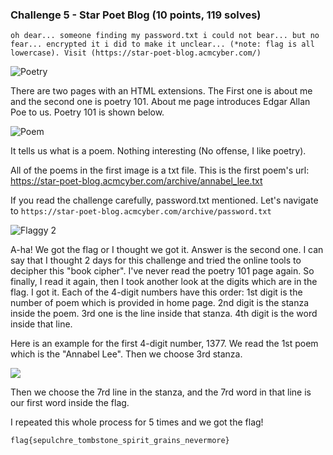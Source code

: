 ### Challenge 5 - Star Poet Blog (10 points, 119 solves)

	oh dear... someone finding my password.txt i could not bear... but no fear... encrypted it i did to make it unclear... (*note: flag is all lowercase). Visit (https://star-poet-blog.acmcyber.com/)

![Poetry](https://s2.loli.net/2023/03/11/gl4zmvnyeOEwVWp.png)

There are two pages with an HTML extensions. The First one is about me and the second one is poetry 101. About me page introduces Edgar Allan Poe to us. Poetry 101 is shown below.

![Poem](https://s2.loli.net/2023/03/11/dZQ6mN5gehBz4sF.png)

It tells us what is a poem. Nothing interesting (No offense, I like poetry).

All of the poems in the first image is a txt file. This is the first poem's url:
	https://star-poet-blog.acmcyber.com/archive/annabel_lee.txt

If you read the challenge carefully, password.txt mentioned. Let's navigate to `https://star-poet-blog.acmcyber.com/archive/password.txt`

![Flaggy 2](https://s2.loli.net/2023/03/11/CuSVaGB8demWfIX.png)

A-ha! We got the flag or I thought we got it. Answer is the second one. I can say that I thought 2 days for this challenge and tried the online tools to decipher this "book cipher". I've never read the poetry 101 page again. So finally, I read it again, then I took another look at the digits which are in the flag. I got it. Each of the 4-digit numbers have this order: 1st digit is the number of poem which is provided in home page. 2nd digit is the stanza inside the poem. 3rd one is the line inside that stanza. 4th digit is the word inside that line.

Here is an example for the first 4-digit number, 1377. We read the 1st poem which is the "Annabel Lee". Then we choose 3rd stanza. 

![](https://s2.loli.net/2023/03/11/7etBsCmfoW4vplJ.png)

Then we choose the 7rd line in the stanza, and the 7rd word in that line is our first word inside the flag.

I repeated this whole process for 5 times and we got the flag!

	flag{sepulchre_tombstone_spirit_grains_nevermore}